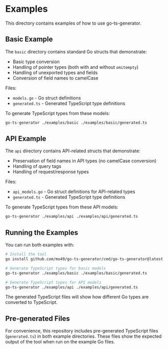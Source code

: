 # Examples

This directory contains examples of how to use go-ts-generator.

## Basic Example

The `basic` directory contains standard Go structs that demonstrate:
- Basic type conversion
- Handling of pointer types (both with and without `omitempty`)
- Handling of unexported types and fields
- Conversion of field names to camelCase

Files:
- `models.go` - Go struct definitions
- `generated.ts` - Generated TypeScript type definitions

To generate TypeScript types from these models:

```bash
go-ts-generator ./examples/basic ./examples/basic/generated.ts
```

## API Example

The `api` directory contains API-related structs that demonstrate:
- Preservation of field names in API types (no camelCase conversion)
- Handling of query tags
- Handling of request/response types

Files:
- `api_models.go` - Go struct definitions for API-related types
- `generated.ts` - Generated TypeScript type definitions

To generate TypeScript types from these API models:

```bash
go-ts-generator ./examples/api ./examples/api/generated.ts
```

## Running the Examples

You can run both examples with:

```bash
# Install the tool
go install github.com/mo49/go-ts-generator/cmd/go-ts-generator@latest

# Generate TypeScript types for basic models
go-ts-generator ./examples/basic ./examples/basic/generated.ts

# Generate TypeScript types for API models
go-ts-generator ./examples/api ./examples/api/generated.ts
```

The generated TypeScript files will show how different Go types are converted to TypeScript.

## Pre-generated Files

For convenience, this repository includes pre-generated TypeScript files (`generated.ts`) in both example directories. These files show the expected output of the tool when run on the example Go files. 